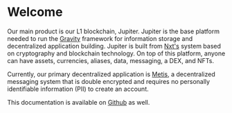 # Welcome

Our main product is our L1 blockchain, Jupiter. Jupiter is the base platform needed to run the [Gravity](https://github.com/jupiter-project/gravity) framework for information storage and decentralized application building. Jupiter is built from [Nxt's](https://nxt.org) system based on cryptography and blockchain technology. On top of this platform, anyone can have assets, currencies, aliases, data, messaging, a DEX, and NFTs.

Currently, our primary decentralized application is [Metis](https://getmetis.io), a decentralized messaging system that is double encrypted and requires no personally identifiable information \(PII\) to create an account.

This documentation is available on [Github](https://github.com/jupiter-project/gitbook) as well.

